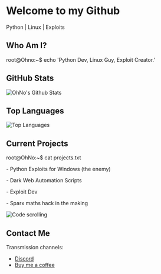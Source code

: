 <div class="section">
    <h1 class="title glitch" data-text="Welcome to the Abyss">Welcome to my Github</h1>
    <p class="glitch" data-text="Python | Linux | Exploits">Python | Linux | Exploits</p>
</div>

<div class="section">
    <h2 class="title">Who Am I?</h2>
    <div class="terminal">
        <p>root@Ohno:~$ echo 'Python Dev, Linux Guy, Exploit Creator.'</p>
    </div>
</div>

<div class="section stats">
    <div>
        <h2 class="title">GitHub Stats</h2>
        <img src="https://github-readme-stats.vercel.app/api?username=OhnoMain&include_all_commits=true&count_private=true&show_icons=true&line_height=20&title_color=00ff00&icon_color=ff00ff&text_color=00ffff&bg_color=0,000000,130F40" alt="OhNo's Github Stats"/>
    </div>
    <div>
        <h2 class="title">Top Languages</h2>
        <img src="https://github-readme-stats.vercel.app/api/top-langs/?username=OhnoMain&layout=compact&langs_count=8&title_color=00ff00&text_color=00ffff&bg_color=0,000000,130F40" alt="Top Languages"/>
    </div>
</div>

<div class="section">
    <h2 class="title">Current Projects</h2>
    <div class="terminal">
        <p>root@OhNo:~$ cat projects.txt</p>
        <p>- Python Exploits for Windows (the enemy)</p>
        <p>- Dark Web Automation Scripts</p>
        <p>- Exploit Dev</p>
        <p>- Sparx maths hack in the making</p>
    </div>
    <img src="https://encrypted-tbn0.gstatic.com/images?q=tbn:ANd9GcRd7LQPRmWo6IKPan2YdEjMGZ6dSL36sKi63w&s" class="gif" alt="Code scrolling"/>
</div>

<div class="section">
    <h2 class="title">Contact Me</h2>
    <p>Transmission channels:</p>
    <ul>
        <li><a href="https://discord.gg/FgM4zAw4qP" target="_blank">Discord</a></li>
        <li><a href="https://buymeacoffee.com/ohnomain?new=1" target="_blank">Buy me a coffee</a></li>
    </ul>
</div>
